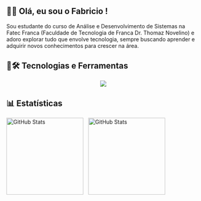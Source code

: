 ## 👋🏻 Olá, eu sou o Fabricio !

Sou estudante do curso de Análise e Desenvolvimento de Sistemas na Fatec Franca (Faculdade de Tecnologia de Franca Dr. Thomaz Novelino) e adoro explorar tudo que envolve tecnologia, sempre buscando aprender e adquirir novos conhecimentos para crescer na área.



## 🤖🛠️ Tecnologias e Ferramentas

<div align="center">
  <img src="https://skillicons.dev/icons?i=html,css,python,java,git,github,vscode,idea" />
</div>



## 📊 Estatísticas

<p>
  <img 
    align="left" 
    alt="GitHub Stats" 
    height="200" 
    style="padding-right: 10px;" 
    src="https://github-readme-stats.vercel.app/api?username=FabZaneratto&show_icons=true&theme=tokyonight&include_all_commits=true&locale=pt-br" 
  />

<img 
      align="left" 
      alt="GitHub Stats" 
      height="200" 
      src="https://github-readme-stats.vercel.app/api/top-langs/?username=FabZaneratto&theme=tokyonight&layout=compact&custom_title=Linguagens&langs_count=9" 
  />

</p>
